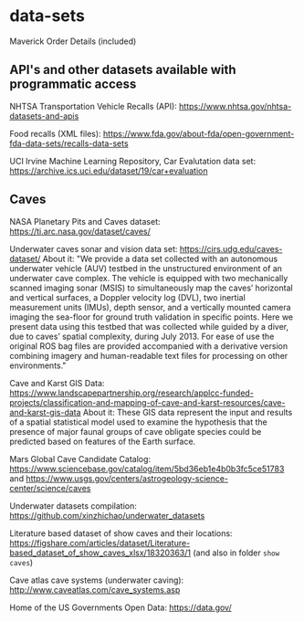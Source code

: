 # data-sets

Maverick Order Details (included)

## API's and other datasets available with programmatic access

NHTSA Transportation Vehicle Recalls (API): <https://www.nhtsa.gov/nhtsa-datasets-and-apis> 

Food recalls (XML files): <https://www.fda.gov/about-fda/open-government-fda-data-sets/recalls-data-sets>

UCI Irvine Machine Learning Repository, Car Evalutation data set: <https://archive.ics.uci.edu/dataset/19/car+evaluation>


## Caves 

NASA Planetary Pits and Caves dataset: <https://ti.arc.nasa.gov/dataset/caves/> 

Underwater caves sonar and vision data set: <https://cirs.udg.edu/caves-dataset/>
About it: "We provide a data set collected with an autonomous underwater vehicle (AUV) testbed in the unstructured environment of an underwater cave complex. The vehicle is equipped with two mechanically scanned imaging sonar (MSIS) to simultaneously map the caves’ horizontal and vertical surfaces, a Doppler velocity log (DVL), two inertial measurement units (IMUs), depth sensor, and a vertically mounted camera imaging the sea-floor for ground truth validation in specific points. Here we present data using this testbed that was collected while guided by a diver, due to caves’ spatial complexity, during July 2013. For ease of use the original ROS bag files are provided accompanied with a derivative version combining imagery and human-readable text files for processing on other environments."

Cave and Karst GIS Data: <https://www.landscapepartnership.org/research/applcc-funded-projects/classification-and-mapping-of-cave-and-karst-resources/cave-and-karst-gis-data>
About it: These GIS data represent the input and results of a spatial statistical model used to examine the hypothesis that the presence of major faunal groups of cave obligate species could be predicted based on features of the Earth surface.

Mars Global Cave Candidate Catalog: <https://www.sciencebase.gov/catalog/item/5bd36eb1e4b0b3fc5ce51783> and <https://www.usgs.gov/centers/astrogeology-science-center/science/caves> 

Underwater datasets compilation: <https://github.com/xinzhichao/underwater_datasets> 

Literature based dataset of show caves and their locations: <https://figshare.com/articles/dataset/Literature-based_dataset_of_show_caves_xlsx/18320363/1> (and also in folder `show caves`)

Cave atlas cave systems (underwater caving): <http://www.caveatlas.com/cave_systems.asp> 

Home of the US Governments Open Data: <https://data.gov/> 
